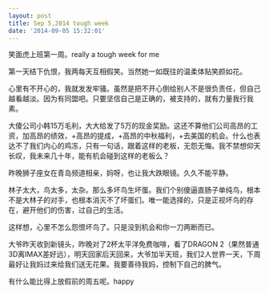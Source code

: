 ```yaml
---
layout: post
title: Sep 5,2014 tough week
date: '2014-09-05 15:32:01'
---
```



笑面虎上班第一周。really a tough week for me

第一天结下仇恨，我两每天互相假笑。当然她一如既往的温柔体贴笑颜如花。

心里有不开心的，我就发发牢骚。虽然是把不开心倒给别人不是很负责任，但自己越看越淡。因为有同盟吧。只要坚信自己是正确的，被支持的，就有力量我行我素。

大傻公司小韩15万毛利，大大给发了5万的现金奖励。这还不算他们公司高昂的工资，加高昂的绩效，+高昂的提成，+高昂的中秋福利，+去美国的机会。什么也表达不了我们内心的鸡冻，只有一句话，跟着这样的老板，无怨无悔。我不禁想仰天长叹，我未来几十年，能有机会碰到这样的老板么？

昨晚狮子座女在青岛频道相亲，妈呀，也让我大跌眼镜。久久不能平静。

林子太大，鸟太多，太杂。那么多坏鸟生坏蛋。我们个别傻逼直肠子单纯鸟，根本不是大林子的对手，也根本消灭不了坏蛋们。唯一能选择的，只是正视坏鸟的存在，避开他们的伤害，过自己的生活。

这样想，心里不怎么怨恨坏鸟了。只是没到机会和你一刀两断而已。

大爷昨天收到新镜头，昨晚对了2杯太平洋免费咖啡，看了DRAGON 2（果然普通3D离IMAX差好远），明天回家后天回来，大爷加半天班，我们2人世界一天，下周最好让我妈过来给我们送无花果。我要善待我妈，控制下自己的脾气。

有什么能比得上放假前的周五呢。happy


